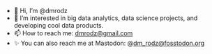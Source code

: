 - 👋 Hi, I’m @dmrodz
- 👀 I’m interested in big data analytics, data science projects, and developing cool data products.
- 📫 How to reach me: dmrodz@gmail.com  
- ✨ You can also reach me at Mastodon: @dm_rodz@fosstodon.org

<!---
dmrodz/dmrodz is a ✨ special ✨ repository because its `README.md` (this file) appears on your GitHub profile.
You can click the Preview link to take a look at your changes.
--->
